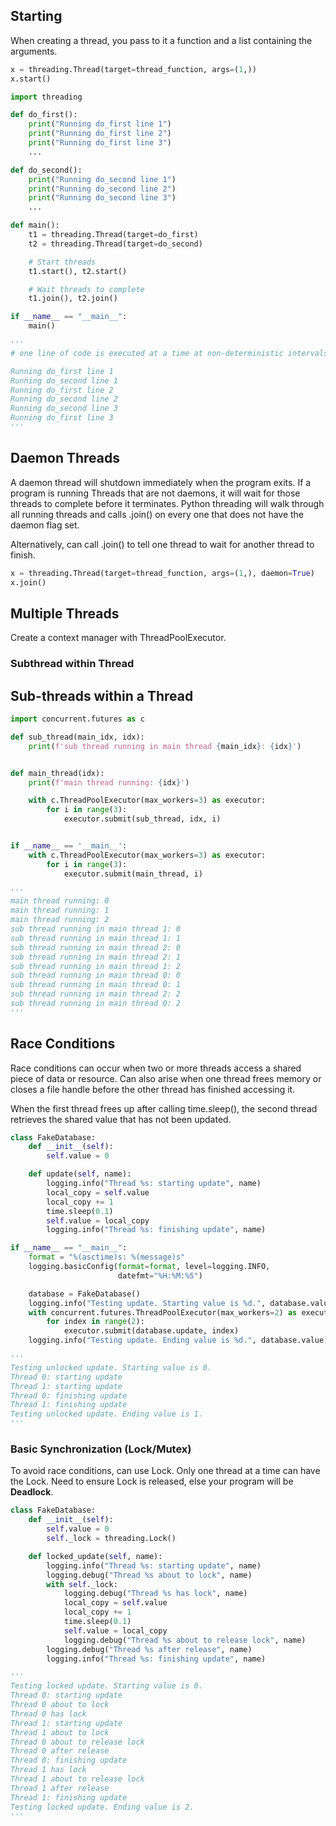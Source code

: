 ## Starting

When creating a thread, you pass to it a function and a list containing the arguments.

```py
x = threading.Thread(target=thread_function, args=(1,))
x.start()
```

```py
import threading

def do_first():
    print("Running do_first line 1")
    print("Running do_first line 2")
    print("Running do_first line 3")
    ...

def do_second():
    print("Running do_second line 1")
    print("Running do_second line 2")
    print("Running do_second line 3")
    ...

def main():
    t1 = threading.Thread(target=do_first)
    t2 = threading.Thread(target=do_second)

    # Start threads
    t1.start(), t2.start()

    # Wait threads to complete
    t1.join(), t2.join()

if __name__ == "__main__":
    main()

'''
# one line of code is executed at a time at non-deterministic intervals

Running do_first line 1
Running do_second line 1
Running do_first line 2
Running do_second line 2
Running do_second line 3
Running do_first line 3
'''
```

## Daemon Threads

A daemon thread will shutdown immediately when the program exits. If a program is running Threads that are not daemons, it will wait for those threads to complete before it terminates. Python threading will walk through all running threads and calls .join() on every one that does not have the daemon flag set.

Alternatively, can call .join() to tell one thread to wait for another thread to finish.

```py
x = threading.Thread(target=thread_function, args=(1,), daemon=True)
x.join()
```

## Multiple Threads

Create a context manager with ThreadPoolExecutor.

### Subthread within Thread

## Sub-threads within a Thread

```py
import concurrent.futures as c

def sub_thread(main_idx, idx):
    print(f'sub thread running in main thread {main_idx}: {idx}')


def main_thread(idx):
    print(f'main thread running: {idx}')

    with c.ThreadPoolExecutor(max_workers=3) as executor:
        for i in range(3):
            executor.submit(sub_thread, idx, i)


if __name__ == '__main__':
    with c.ThreadPoolExecutor(max_workers=3) as executor:
        for i in range(3):
            executor.submit(main_thread, i)

'''
main thread running: 0
main thread running: 1
main thread running: 2
sub thread running in main thread 1: 0
sub thread running in main thread 1: 1
sub thread running in main thread 2: 0
sub thread running in main thread 2: 1
sub thread running in main thread 1: 2
sub thread running in main thread 0: 0
sub thread running in main thread 0: 1
sub thread running in main thread 2: 2
sub thread running in main thread 0: 2
'''
```

## Race Conditions

Race conditions can occur when two or more threads access a shared piece of data or resource. Can also arise when one thread frees memory or closes a file handle before the other thread has finished accessing it.

When the first thread frees up after calling time.sleep(), the second thread retrieves the shared value that has not been updated.

```py
class FakeDatabase:
    def __init__(self):
        self.value = 0

    def update(self, name):
        logging.info("Thread %s: starting update", name)
        local_copy = self.value
        local_copy += 1
        time.sleep(0.1)
        self.value = local_copy
        logging.info("Thread %s: finishing update", name)

if __name__ == "__main__":
    format = "%(asctime)s: %(message)s"
    logging.basicConfig(format=format, level=logging.INFO,
                        datefmt="%H:%M:%S")

    database = FakeDatabase()
    logging.info("Testing update. Starting value is %d.", database.value)
    with concurrent.futures.ThreadPoolExecutor(max_workers=2) as executor:
        for index in range(2):
            executor.submit(database.update, index)
    logging.info("Testing update. Ending value is %d.", database.value)

'''
Testing unlocked update. Starting value is 0.
Thread 0: starting update
Thread 1: starting update
Thread 0: finishing update
Thread 1: finishing update
Testing unlocked update. Ending value is 1.
'''
```

### Basic Synchronization (Lock/Mutex)

To avoid race conditions, can use Lock. Only one thread at a time can have the Lock. Need to ensure Lock is released, else your program will be **Deadlock**.

```py
class FakeDatabase:
    def __init__(self):
        self.value = 0
        self._lock = threading.Lock()

    def locked_update(self, name):
        logging.info("Thread %s: starting update", name)
        logging.debug("Thread %s about to lock", name)
        with self._lock:
            logging.debug("Thread %s has lock", name)
            local_copy = self.value
            local_copy += 1
            time.sleep(0.1)
            self.value = local_copy
            logging.debug("Thread %s about to release lock", name)
        logging.debug("Thread %s after release", name)
        logging.info("Thread %s: finishing update", name)

'''
Testing locked update. Starting value is 0.
Thread 0: starting update
Thread 0 about to lock
Thread 0 has lock
Thread 1: starting update
Thread 1 about to lock
Thread 0 about to release lock
Thread 0 after release
Thread 0: finishing update
Thread 1 has lock
Thread 1 about to release lock
Thread 1 after release
Thread 1: finishing update
Testing locked update. Ending value is 2.
'''
```

